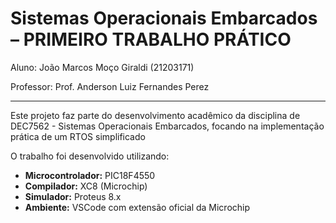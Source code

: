 # Sistemas Operacionais Embarcados – PRIMEIRO TRABALHO PRÁTICO
Aluno: João Marcos Moço Giraldi (21203171)

Professor: Prof. Anderson Luiz Fernandes Perez

---
Este projeto faz parte do desenvolvimento acadêmico da disciplina de DEC7562 - Sistemas Operacionais Embarcados, focando na implementação prática de um RTOS simplificado

O trabalho foi desenvolvido utilizando:

- **Microcontrolador:** PIC18F4550
- **Compilador:** XC8 (Microchip)
- **Simulador:** Proteus 8.x
- **Ambiente:** VSCode com extensão oficial da Microchip



